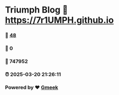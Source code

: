 # Triumph Blog :link: https://7r1UMPH.github.io 
### :page_facing_up: [48](https://7r1UMPH.github.io/tag.html) 
### :speech_balloon: 0 
### :hibiscus: 747952 
### :alarm_clock: 2025-03-20 21:26:11 
### Powered by :heart: [Gmeek](https://github.com/Meekdai/Gmeek)
